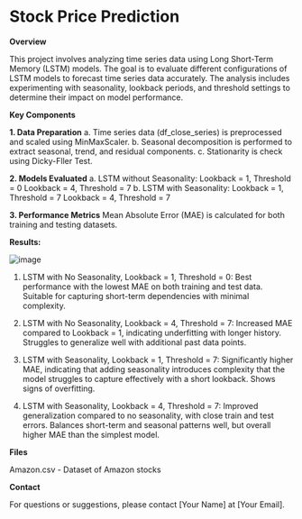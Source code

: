 # Stock Price Prediction


****Overview****

This project involves analyzing time series data using Long Short-Term Memory (LSTM) models. The goal is to evaluate different configurations of LSTM models to forecast time series data accurately. The analysis includes experimenting with seasonality, lookback periods, and threshold settings to determine their impact on model performance.

****Key Components****

**1. Data Preparation**
a. Time series data (df_close_series) is preprocessed and scaled using MinMaxScaler.
b. Seasonal decomposition is performed to extract seasonal, trend, and residual components.
c. Stationarity is check using Dicky-Fller Test.

**2. Models Evaluated**
a. LSTM without Seasonality:
Lookback = 1, Threshold = 0
Lookback = 4, Threshold = 7
b. LSTM with Seasonality:
Lookback = 1, Threshold = 7
Lookback = 4, Threshold = 7

**3. Performance Metrics**
Mean Absolute Error (MAE) is calculated for both training and testing datasets.


****Results:****

![image](https://github.com/user-attachments/assets/4420a9b1-873c-4029-889d-2305bc453702)

1. LSTM with No Seasonality, Lookback = 1, Threshold = 0:
Best performance with the lowest MAE on both training and test data.
Suitable for capturing short-term dependencies with minimal complexity.

2. LSTM with No Seasonality, Lookback = 4, Threshold = 7:
Increased MAE compared to Lookback = 1, indicating underfitting with longer history.
Struggles to generalize well with additional past data points.

3. LSTM with Seasonality, Lookback = 1, Threshold = 7:
Significantly higher MAE, indicating that adding seasonality introduces complexity that the model struggles to capture effectively with a short lookback.
Shows signs of overfitting.

4. LSTM with Seasonality, Lookback = 4, Threshold = 7:
Improved generalization compared to no seasonality, with close train and test errors.
Balances short-term and seasonal patterns well, but overall higher MAE than the simplest model.

****Files****

Amazon.csv - Dataset of Amazon stocks


****Contact****

For questions or suggestions, please contact [Your Name] at [Your Email].

